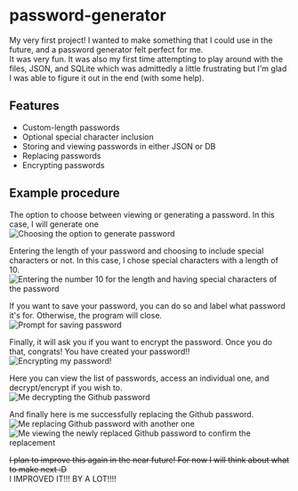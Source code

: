 # password-generator
My very first project! I wanted to make something that I could use in the future, and a password generator felt perfect for me.<br/>
It was very fun. It was also my first time attempting to play around with the files, JSON, and SQLite which was admittedly a little frustrating but I'm glad I was able to figure it out in the end (with some help).</br>



## Features
- Custom-length passwords
- Optional special character inclusion
- Storing and viewing passwords in either JSON or DB
- Replacing passwords
- Encrypting passwords

## Example procedure
The option to choose between viewing or generating a password. In this case, I will generate one</br>
![Choosing the option to generate password](https://i.imgur.com/iQjafTA.png)

Entering the length of your password and choosing to include special characters or not. In this case, I chose special characters with a length of 10.<br/>
![Entering the number 10 for the length and having special characters of the password](https://i.imgur.com/Li603qR.png)<br/>

If you want to save your password, you can do so and label what password it's for. Otherwise, the program will close.</br>
![Prompt for saving password](https://i.imgur.com/TwCDKWT.png)</br>

Finally, it will ask you if you want to encrypt the password. Once you do that, congrats! You have created your password!!</br>
![Encrypting my password!](https://i.imgur.com/al7NnFh.png)</br>


Here you can view the list of passwords, access an individual one, and decrypt/encrypt if you wish to.</br>
![Me decrypting the Github password](https://i.imgur.com/qnZ9csC.png)</br>

And finally here is me successfully replacing the Github password.</br>
![Me replacing Github password with another one](https://i.imgur.com/DePE19l.png)</br>
![Me viewing the newly replaced Github password to confirm the replacement](https://i.imgur.com/2vEZtMQ.png)</br>




~~I plan to improve this again in the near future! For now I will think about what to make next :D~~ </br>
I IMPROVED IT!!! BY A LOT!!!!








